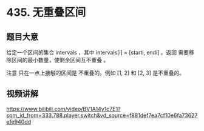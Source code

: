 # 435. 无重叠区间

## 题目大意
给定一个区间的集合 intervals ，其中 intervals[i] = [starti, endi] 。返回 需要移除区间的最小数量，使剩余区间互不重叠 。

注意 只在一点上接触的区间是 不重叠的。例如 [1, 2] 和 [2, 3] 是不重叠的。

## 视频讲解
https://www.bilibili.com/video/BV1A14y1c7E1?spm_id_from=333.788.player.switch&vd_source=f881def7ea7cf10e6fa73627efe940dd